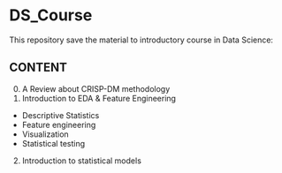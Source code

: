 # DS_Course
This repository save the material to introductory course in Data Science:

## CONTENT

0. A Review about CRISP-DM methodology
1. Introduction to EDA & Feature Engineering
  * Descriptive Statistics
  * Feature engineering
  * Visualization
  * Statistical testing
  

2. Introduction to statistical models
 
